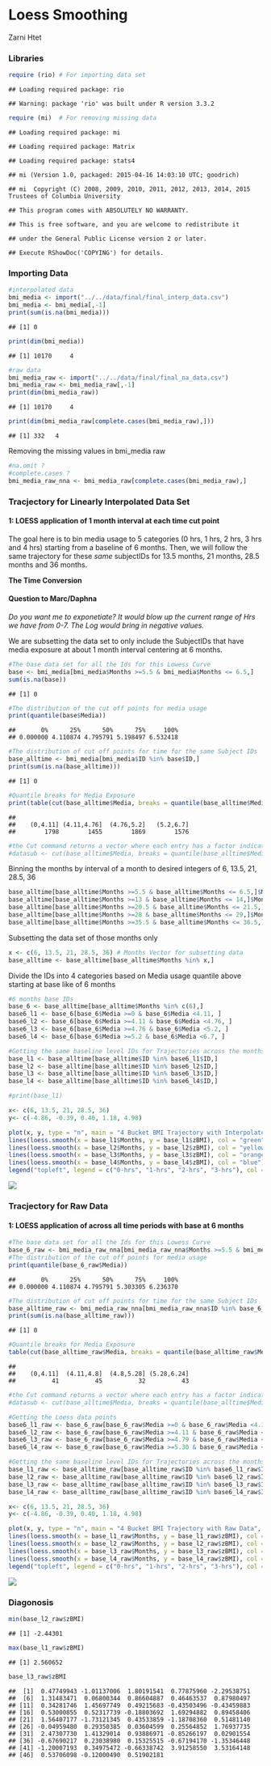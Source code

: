 Loess Smoothing
================
Zarni Htet

### Libraries

``` r
require (rio) # For importing data set
```

    ## Loading required package: rio

    ## Warning: package 'rio' was built under R version 3.3.2

``` r
require (mi)  # For removing missing data
```

    ## Loading required package: mi

    ## Loading required package: Matrix

    ## Loading required package: stats4

    ## mi (Version 1.0, packaged: 2015-04-16 14:03:10 UTC; goodrich)

    ## mi  Copyright (C) 2008, 2009, 2010, 2011, 2012, 2013, 2014, 2015 Trustees of Columbia University

    ## This program comes with ABSOLUTELY NO WARRANTY.

    ## This is free software, and you are welcome to redistribute it

    ## under the General Public License version 2 or later.

    ## Execute RShowDoc('COPYING') for details.

### Importing Data

``` r
#interpolated data
bmi_media <- import("../../data/final/final_interp_data.csv")
bmi_media <- bmi_media[,-1]
print(sum(is.na(bmi_media)))
```

    ## [1] 0

``` r
print(dim(bmi_media))
```

    ## [1] 10170     4

``` r
#raw data
bmi_media_raw <- import("../../data/final/final_na_data.csv")
bmi_media_raw <- bmi_media_raw[,-1]
print(dim(bmi_media_raw))
```

    ## [1] 10170     4

``` r
print(dim(bmi_media_raw[complete.cases(bmi_media_raw),]))
```

    ## [1] 332   4

Removing the missing values in bmi\_media raw

``` r
#na.omit ?
#complete.cases ?
bmi_media_raw_nna <- bmi_media_raw[complete.cases(bmi_media_raw),]
```

### Tracjectory for Linearly Interpolated Data Set

#### 1: LOESS application of 1 month interval at each time cut point

The goal here is to bin media usage to 5 categories (0 hrs, 1 hrs, 2 hrs, 3 hrs and 4 hrs) starting from a baseline of 6 months. Then, we will follow the same trajectory for these *same* subjectIDs for 13.5 months, 21 months, 28.5 months and 36 months.

**The Time Conversion**

#### Question to Marc/Daphna

*Do you want me to exponetiate? It would blow up the current range of Hrs we have from 0-7. The Log would bring in negative values.*

We are subsetting the data set to only include the SubjectIDs that have media exposure at about 1 month interval centering at 6 months.

``` r
#The base data set for all the Ids for this Lowess Curve
base <- bmi_media[bmi_media$Months >=5.5 & bmi_media$Months <= 6.5,]
sum(is.na(base))
```

    ## [1] 0

``` r
#The distribution of the cut off points for media usage
print(quantile(base$Media))
```

    ##       0%      25%      50%      75%     100% 
    ## 0.000000 4.110874 4.795791 5.198497 6.532418

``` r
#The distribution of cut off points for time for the same Subject IDs
base_alltime <- bmi_media[bmi_media$ID %in% base$ID,]
print(sum(is.na(base_alltime)))
```

    ## [1] 0

``` r
#Quantile breaks for Media Exposure
print(table(cut(base_alltime$Media, breaks = quantile(base_alltime$Media))))
```

    ## 
    ##    (0,4.11] (4.11,4.76]  (4.76,5.2]   (5.2,6.7] 
    ##        1798        1455        1869        1576

``` r
#the Cut command returns a vector where each entry has a factor indicator of what quantile it belongs to 
#datasub <- cut(base_alltime$Media, breaks = quantile(base_alltime$Media), include.lowest = TRUE)
```

Binning the months by interval of a month to desired integers of 6, 13.5, 21, 28.5, 36

``` r
base_alltime[base_alltime$Months >=5.5 & base_alltime$Months <= 6.5,]$Months <-6
base_alltime[base_alltime$Months >=13 & base_alltime$Months <= 14,]$Months <-13.5
base_alltime[base_alltime$Months >=20.5 & base_alltime$Months <= 21.5,]$Months <-21
base_alltime[base_alltime$Months >=28 & base_alltime$Months <= 29,]$Months <-28.5
base_alltime[base_alltime$Months >=35.5 & base_alltime$Months <= 36.5,]$Months <-36
```

Subsetting the data set of those months only

``` r
x <- c(6, 13.5, 21, 28.5, 36) # Months Vector for subsetting data
base_alltime <- base_alltime[base_alltime$Months %in% x,]
```

Divide the IDs into 4 categories based on Media usage quantile above starting at base like of 6 months

``` r
#6 months base IDs
base_6 <- base_alltime[base_alltime$Months %in% c(6),]
base6_l1 <- base_6[base_6$Media >=0 & base_6$Media <4.11, ]
base6_l2 <- base_6[base_6$Media >=4.11 & base_6$Media <4.76, ]
base6_l3 <- base_6[base_6$Media >=4.76 & base_6$Media <5.2, ]
base6_l4 <- base_6[base_6$Media >=5.2 & base_6$Media <6.7, ]
```

``` r
#Getting the same baseline level IDs for Trajectories across the months
base_l1 <- base_alltime[base_alltime$ID %in% base6_l1$ID,]
base_l2 <- base_alltime[base_alltime$ID %in% base6_l2$ID,]
base_l3 <- base_alltime[base_alltime$ID %in% base6_l3$ID,]
base_l4 <- base_alltime[base_alltime$ID %in% base6_l4$ID,]

#print(base_l1)

x<- c(6, 13.5, 21, 28.5, 36)
y<- c(-4.86, -0.39, 0.40, 1.18, 4.98)

plot(x, y, type = "n", main = "4 Bucket BMI Trajectory with Interpolated Data", ylim = c(0,2))
lines(loess.smooth(x = base_l1$Months, y = base_l1$zBMI), col = "green")
lines(loess.smooth(x = base_l2$Months, y = base_l2$zBMI), col = "yellow")
lines(loess.smooth(x = base_l3$Months, y = base_l3$zBMI), col = "orange")
lines(loess.smooth(x = base_l4$Months, y = base_l4$zBMI), col = "blue")
legend("topleft", legend = c("0-hrs", "1-hrs", "2-hrs", "3-hrs"), col = c("green", "yellow", "red","blue"), lty = 1, cex = 0.8)
```

![](03_Loess_Smoothing_files/figure-markdown_github/unnamed-chunk-11-1.png)

### Tracjectory for Raw Data

#### 1: LOESS application of across all time periods with base at 6 months

``` r
#The base data set for all the Ids for this Lowess Curve
base_6_raw <- bmi_media_raw_nna[bmi_media_raw_nna$Months >=5.5 & bmi_media_raw_nna$Months <= 6.5,]
#The distribution of the cut off points for media usage
print(quantile(base_6_raw$Media))
```

    ##       0%      25%      50%      75%     100% 
    ## 0.000000 4.110874 4.795791 5.303305 6.236370

``` r
#The distribution of cut off points for time for the same Subject IDs
base_alltime_raw <- bmi_media_raw_nna[bmi_media_raw_nna$ID %in% base_6_raw$ID,]
print(sum(is.na(base_alltime_raw)))
```

    ## [1] 0

``` r
#Quantile breaks for Media Exposure
table(cut(base_alltime_raw$Media, breaks = quantile(base_alltime_raw$Media)))
```

    ## 
    ##    (0,4.11]  (4.11,4.8]  (4.8,5.28] (5.28,6.24] 
    ##          41          45          32          43

``` r
#the Cut command returns a vector where each entry has a factor indicator of what quantile it belongs to 
#datasub <- cut(base_alltime$Media, breaks = quantile(base_alltime$Media), include.lowest = TRUE)
```

``` r
#Getting the Loess data points
base6_l1_raw <- base_6_raw[base_6_raw$Media >=0 & base_6_raw$Media <4.11, ]
base6_l2_raw <- base_6_raw[base_6_raw$Media >=4.11 & base_6_raw$Media <4.79, ]
base6_l3_raw <- base_6_raw[base_6_raw$Media >=4.79 & base_6_raw$Media <5.30, ]
base6_l4_raw <- base_6_raw[base_6_raw$Media >=5.30 & base_6_raw$Media <6.24, ]
```

``` r
#Getting the same baseline level IDs for Trajectories across the months
base_l1_raw <- base_alltime_raw[base_alltime_raw$ID %in% base6_l1_raw$ID,] #everything is at 6 months
base_l2_raw <- base_alltime_raw[base_alltime_raw$ID %in% base6_l2_raw$ID,]
base_l3_raw <- base_alltime_raw[base_alltime_raw$ID %in% base6_l3_raw$ID,]
base_l4_raw <- base_alltime_raw[base_alltime_raw$ID %in% base6_l4_raw$ID,]
```

``` r
x<- c(6, 13.5, 21, 28.5, 36)
y<- c(-4.86, -0.39, 0.40, 1.18, 4.98)

plot(x, y, type = "n", main = "4 Bucket BMI Trajectory with Raw Data", ylim = c(-10,10))
lines(loess.smooth(x = base_l1_raw$Months, y = base_l1_raw$zBMI), col = "green")
lines(loess.smooth(x = base_l2_raw$Months, y = base_l2_raw$zBMI), col = "yellow")
lines(loess.smooth(x = base_l3_raw$Months, y = base_l3_raw$zBMI), col = "orange")
lines(loess.smooth(x = base_l4_raw$Months, y = base_l4_raw$zBMI), col = "blue")
legend("topleft", legend = c("0-hrs", "1-hrs", "2-hrs", "3-hrs"), col = c("green", "yellow", "red","blue"), lty = 1, cex = 0.8)
```

![](03_Loess_Smoothing_files/figure-markdown_github/unnamed-chunk-16-1.png)

### Diagonosis

``` r
min(base_l2_raw$zBMI)
```

    ## [1] -2.44301

``` r
max(base_l1_raw$zBMI)
```

    ## [1] 2.560652

``` r
base_l3_raw$zBMI
```

    ##  [1]  0.47749943 -1.01137006  1.80191541  0.77875960 -2.29538751
    ##  [6]  1.31483471  0.06800344  0.86604887  0.46463537  0.87980497
    ## [11]  0.34281746  1.45697749  0.49215683 -0.43503496 -0.43459883
    ## [16]  0.53000855  0.52317739 -0.18803692  1.69294882  0.89458406
    ## [21]  1.56407177 -1.73121345  0.43533859 -1.18708360  0.51481140
    ## [26] -0.04959480  0.29350385  0.03604599  0.25564852  1.76937735
    ## [31]  2.47307730  1.41329014  0.93886971 -0.85266197  0.02901554
    ## [36] -0.67690217  0.23038980  0.15325515 -0.67194170 -1.35346448
    ## [41] -1.20007193  0.34975472 -0.66338742  3.91258550  3.53164148
    ## [46]  0.53706098 -0.12000490  0.51902181

<!-- ## IGNORE CODE BELOW -->
<!-- #### 2: LOESS application of 1 month interval at each time cut point with base at 6 months -->
<!-- The goal here is to bin media usage to 5 categories (0 hrs, 1 hrs, 2 hrs, 3 hrs and 4 hrs) starting from a baseline of 6 months. Then, we will follow the same trajectory for these *same* subjectIDs for 13.5 months, 21 months, 28.5 months and 36 months. -->
<!-- **The Time Conversion** -->
<!-- #### Question to Marc -->
<!-- *Do you want me to exponetiate? It would blow up the current range of Hrs we have from 0-7. -->
<!-- The Log would bring in negative values.* -->
<!-- ```{r} -->
<!-- ``` -->
<!-- We are subsetting the data set to only include the SubjectIDs that have media exposure at about 1 month interval -->
<!-- centering at 6 months. -->
<!-- ```{r} -->
<!-- #The base data set for all the Ids for this Lowess Curve -->
<!-- base_raw <- bmi_media_raw_nna[bmi_media_raw_nna$Months >=5.5 & bmi_media_raw_nna$Months <= 6.5,] -->
<!-- #The distribution of the cut off points for media usage -->
<!-- print(quantile(base_raw$Media)) -->
<!-- ``` -->
<!-- ```{r} -->
<!-- #The distribution of cut off points for time for the same Subject IDs -->
<!-- base_alltime_raw <- bmi_media_raw_nna[bmi_media_raw_nna$ID %in% base_raw$ID,] -->
<!-- print(sum(is.na(base_alltime_raw))) -->
<!-- #Quantile breaks for Media Exposure -->
<!-- table(cut(base_alltime_raw$Media, breaks = quantile(base_alltime_raw$Media))) -->
<!-- #the Cut command returns a vector where each entry has a factor indicator of what quantile it belongs to  -->
<!-- #datasub <- cut(base_alltime$Media, breaks = quantile(base_alltime$Media), include.lowest = TRUE) -->
<!-- ``` -->
<!-- Binning the months by interval of a month to desired integers of 6, 13.5, 21, 28.5, 36 -->
<!-- ```{r} -->
<!-- base_alltime_raw[base_alltime_raw$Months >=5.5 & base_alltime_raw$Months <= 6.5,]$Months <-6 -->
<!-- base_alltime_raw[base_alltime_raw$Months >=13 & base_alltime_raw$Months <= 14,]$Months <-13.5 -->
<!-- #Data interval has to be widened for the month centered around 21 to 3 month interval -->
<!-- base_alltime_raw[base_alltime_raw$Months >=18.5 & base_alltime_raw$Months <= 23.5,]$Months <-21 -->
<!-- base_alltime_raw[base_alltime_raw$Months >=28 & base_alltime_raw$Months <= 29,]$Months <-28.5 -->
<!-- base_alltime_raw[base_alltime_raw$Months >=35.5 & base_alltime_raw$Months <= 36.5,]$Months <-36 -->
<!-- ``` -->
<!-- Subsetting the data set of those months only -->
<!-- ```{r} -->
<!-- x <- c(6, 13.5, 21, 28.5, 36) # Months Vector for subsetting data -->
<!-- base_alltime_raw <- base_alltime_raw[base_alltime_raw$Months %in% x,] -->
<!-- ``` -->
<!-- Divide the IDs into 4 categories based on Media usage quantile above starting at base like of 6 months. -->
<!-- The quantile cuts in raw data are **different** from the quantile cuts of interpolated data which is to be expected.  -->
<!-- ```{r} -->
<!-- #6 months base IDs -->
<!-- base_6_raw <- base_alltime_raw[base_alltime_raw$Months %in% c(6),] -->
<!-- base6_l1_raw <- base_6_raw[base_6_raw$Media >=0 & base_6_raw$Media <4.11, ] -->
<!-- base6_l2_raw <- base_6_raw[base_6_raw$Media >=4.11 & base_6_raw$Media <4.8, ] -->
<!-- base6_l3_raw <- base_6_raw[base_6_raw$Media >=4.8 & base_6_raw$Media <5.28, ] -->
<!-- base6_l4_raw <- base_6_raw[base_6_raw$Media >=5.28 & base_6_raw$Media <6.24, ] -->
<!-- ``` -->
<!-- ```{r} -->
<!-- #Getting the same baseline level IDs for Trajectories across the months -->
<!-- base_l1_raw <- base_alltime_raw[base_alltime_raw$ID %in% base6_l1_raw$ID,] -->
<!-- base_l2_raw <- base_alltime_raw[base_alltime_raw$ID %in% base6_l2_raw$ID,] -->
<!-- base_l3_raw <- base_alltime_raw[base_alltime_raw$ID %in% base6_l3_raw$ID,] -->
<!-- base_l4_raw <- base_alltime_raw[base_alltime_raw$ID %in% base6_l4_raw$ID,] -->
<!-- x<- c(6, 13.5, 21, 28.5, 36) -->
<!-- y<- c(-4.86, -0.39, 0.40, 1.18, 4.98) -->
<!-- plot(x, y, type = "n", main = "4 Bucket BMI Trajectory with Raw Data", ylim = c(-1.0,10.0)) -->
<!-- lines(loess.smooth(x = base_l1_raw$Months, y = base_l1_raw$zBMI), col = "green") -->
<!-- lines(loess.smooth(x = base_l2_raw$Months, y = base_l2_raw$zBMI), col = "yellow") -->
<!-- lines(loess.smooth(x = base_l3_raw$Months, y = base_l3_raw$zBMI), col = "orange") -->
<!-- lines(loess.smooth(x = base_l4_raw$Months, y = base_l4_raw$zBMI), col = "blue") -->
<!-- legend("topleft", legend = c("0-hrs", "1-hrs", "2-hrs", "3-hrs"), col = c("green", "yellow", "red","blue"), lty = 1, cex = 0.8) -->
<!-- ``` -->
